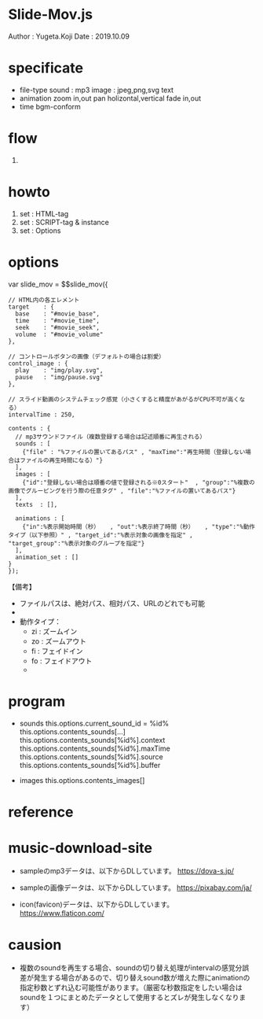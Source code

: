 Slide-Mov.js
==
Author : Yugeta.Koji
Date   : 2019.10.09

# specificate
  - file-type 
    sound : mp3
    image : jpeg,png,svg
    text
  - animation
    zoom in,out
    pan holizontal,vertical
    fade in,out
  - time
    bgm-conform

# flow
  1. 

# howto
  1. set : HTML-tag
  2. set : SCRIPT-tag & instance
  3. set : Options

# options
  var slide_mov = $$slide_mov({

    // HTML内の各エレメント
    target    : {
      base    : "#movie_base",
      time    : "#movie_time",
      seek    : "#movie_seek",
      volume  : "#movie_volume"
    },

    // コントロールボタンの画像（デフォルトの場合は割愛）
    control_image : {
      play    : "img/play.svg",
      pause   : "img/pause.svg"
    },

    // スライド動画のシステムチェック感覚（小さくすると精度があがるがCPU不可が高くなる）
    intervalTime : 250,

    contents : {
      // mp3サウンドファイル（複数登録する場合は記述順番に再生される）
      sounds : [
        {"file" : "%ファイルの置いてあるパス" , "maxTime":"再生時間（登録しない場合はファイルの再生時間になる）"}
      ],
      images : [
        {"id":"登録しない場合は順番の値で登録される※0スタート"  , "group":"%複数の画像でグルーピングを行う際の任意タグ" , "file":"%ファイルの置いてあるパス"}
      ],
      texts  : [],

      animations : [
        {"in":%表示開始時間（秒）   , "out":%表示終了時間（秒）   , "type":"%動作タイプ（以下参照）" , "target_id":"%表示対象の画像を指定" , "target_group":"%表示対象のグループを指定"}
      ],
      animation_set : []
    }
	});
  【備考】
  - ファイルパスは、絶対パス、相対パス、URLのどれでも可能
  - 
  - 動作タイプ：
    * zi : ズームイン
    * zo : ズームアウト
    * fi : フェイドイン
    * fo : フェイドアウト
    * 


# program
  - sounds
    this.options.current_sound_id = %id%
    this.options.contents_sounds[...]
    this.options.contents_sounds[%id%].context
    this.options.contents_sounds[%id%].maxTime
    this.options.contents_sounds[%id%].source
    this.options.contents_sounds[%id%].buffer

  - images
    this.options.contents_images[]



# reference



# music-download-site
  - sampleのmp3データは、以下からDLしています。
    https://dova-s.jp/

  - sampleの画像データは、以下からDLしています。
    https://pixabay.com/ja/

  - icon(favicon)データは、以下からDLしています。
    https://www.flaticon.com/


# causion
  - 複数のsoundを再生する場合、soundの切り替え処理がintervalの感覚分誤差が発生する場合があるので、切り替えsound数が増えた際にanimationの指定秒数とずれ込む可能性があります。（厳密な秒数指定をしたい場合はsoundを１つにまとめたデータとして使用するとズレが発生しなくなります）

